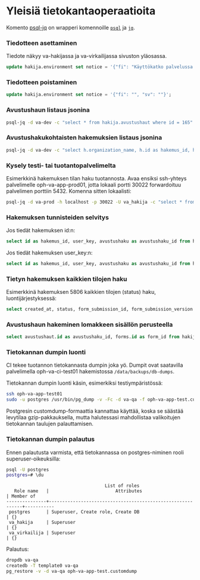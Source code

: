 # Yleisiä tietokantaoperaatioita

Komento [psql-jq](../scripts/psql-jq) on wrapperi komennoille
[`psql`](https://www.postgresql.org/docs/current/static/app-psql.html)
ja [`jq`](https://stedolan.github.io/jq/).

### Tiedotteen asettaminen

Tiedote näkyy va-hakijassa ja va-virkailijassa sivuston yläosassa.

``` sql
update hakija.environment set notice = '{"fi": "Käyttökatko palvelussa to 1.2. klo 16.30 alkaen. Palvelu on taas käytössä tiistaiaamuna 6.2. klo 8.00.", "sv": "Driftsavbrott torsdagen 1.2 fr.o.m. kl. 16.30. Tjänsterna är i bruk igen tisdag morgon 6.2 kl. 8.00."}';
```

### Tiedotteen poistaminen

``` sql
update hakija.environment set notice = '{"fi": "", "sv": ""}';
```

### Avustushaun listaus jsonina

``` bash
psql-jq -d va-dev -c "select * from hakija.avustushaut where id = 165" | less
```

### Avustushakukohtaisten hakemuksien listaus jsonina

``` bash
psql-jq -d va-dev -c "select h.organization_name, h.id as hakemus_id, h.version as hakemus_version, h.user_key as hakemus_user_key, s.form as form_id, s.id as form_submission_id, s.version as form_submission_version, s.answers from hakija.hakemukset h join hakija.form_submissions s on (h.form_submission_id = s.id and h.form_submission_version = s.version) where h.avustushaku = 3 and h.status != 'cancelled' and h.status != 'new' and h.version_closed is null and h.hakemus_type = 'hakemus' order by upper(h.organization_name), upper(h.project_name)" | less
```

### Kysely testi- tai tuotantopalvelimelta

Esimerkkinä hakemuksen tilan haku tuotannosta. Avaa ensiksi ssh-yhteys
palvelimelle oph-va-app-prod01, jotta lokaali portti 30022 forwardoituu
palvelimen porttiin 5432. Komenna sitten lokaalisti:

``` bash
psql-jq -d va-prod -h localhost -p 30022 -U va_hakija -c "select * from hakija.hakemukset where id = 5582 and version_closed is null" | less
```

### Hakemuksen tunnisteiden selvitys

Jos tiedät hakemuksen id:n:

``` sql
select id as hakemus_id, user_key, avustushaku as avustushaku_id from hakija.hakemukset where id = 5346 and version_closed is null
```

Jos tiedät hakemuksen user_key:n:

``` sql
select id as hakemus_id, user_key, avustushaku as avustushaku_id from hakija.hakemukset where user_key = 'a4244aa43ddd6e3ef9e64bb80f4ee952f68232aa008d3da9c78e3b627e5675c8' and version_closed is null
```

### Tietyn hakemuksen kaikkien tilojen haku

Esimerkkinä hakemuksen 5806 kaikkien tilojen (status) haku,
luontijärjestyksessä:

``` sql
select created_at, status, form_submission_id, form_submission_version from hakija.hakemukset where id = 5007 order by created_at
```

### Avustushaun hakeminen lomakkeen sisällön perusteella

``` sql
select avustushaut.id as avustushaku_id, forms.id as form_id from hakija.forms join hakija.avustushaut on forms.id = avustushaut.form where forms.content::text ilike '%liiketaloudellisin perustein toimiva yhtiö%'
```

### Tietokannan dumpin luonti

CI tekee tuotannon tietokannasta dumpin joka yö. Dumpit ovat saatavilla
palvelimella oph-va-ci-test01 hakemistossa `/data/backups/db-dumps`.

Tietokannan dumpin luonti käsin, esimerkiksi testiympäristössä:

``` bash
ssh oph-va-app-test01
sudo -u postgres /usr/bin/pg_dump -v -Fc -d va-qa -f oph-va-app-test.customdump
```

Postgresin customdump-formaattia kannattaa käyttää, koska se säästää levytilaa gzip-pakkauksella, mutta halutessasi mahdollistaa valikoitujen tietokannan taulujen palauttamisen.

### Tietokannan dumpin palautus

Ennen palautusta varmista, että tietokannassa on postgres-niminen rooli superuser-oikeuksilla:

``` bash
psql -U postgres
postgres=# \du
```

```
                                     List of roles
   Role name   |                         Attributes                         | Member of
---------------+------------------------------------------------------------+-----------
 postgres      | Superuser, Create role, Create DB                          | {}
 va_hakija     | Superuser                                                  | {}
 va_virkailija | Superuser                                                  | {}
```

Palautus:

``` bash
dropdb va-qa
createdb -T template0 va-qa
pg_restore -v -d va-qa oph-va-app-test.customdump
```

